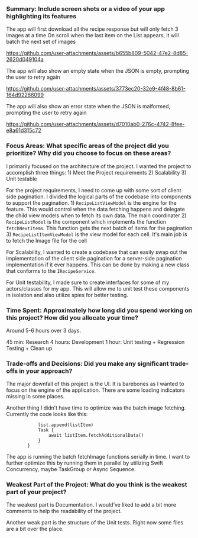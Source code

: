
### Summary: Include screen shots or a video of your app highlighting its features

The app will first download all the recipe response but will only fetch 3 images at a time
On scroll when the last item on the List appears, it will batch the next set of images

https://github.com/user-attachments/assets/b655b809-5042-47e2-8d85-2620d049104a


The app will also show an empty state when the JSON is empty, prompting the user to retry again

https://github.com/user-attachments/assets/3773ec20-32e9-4f48-8b61-164d92266099


The app will also show an error state when the JSON is malformed, prompting the user to retry again

https://github.com/user-attachments/assets/d7010ab0-276c-4742-8fee-e8a61d315c72


### Focus Areas: What specific areas of the project did you prioritize? Why did you choose to focus on these areas?

I primarily focused on the architecture of the project. I wanted the project to accomplish three things: 
            1) Meet the Project requirements
            2) Scalability 
            3) Unit testable

For the project requirements, I need to come up with some sort of client side pagination. I divided the logical parts of the codebase into components to support the pagination. 
            1) `RecipeListViewModel` is the engine for the feature. This would control when the data fetching happens and delegate the child view models                 when to fetch its own data. The main coordinater 
            2) `RecipeListModel` is the component which implements the function `fetchNextItems`. This function gets the next batch of items for the                     pagination
            3) `RecipeListItemViewModel` is the view model for each cell. It's main job is to fetch the Image file for the cell

For Scalability, I wanted to create a codebase that can easily swap out the implementation of the client side pagination for a server-side pagination implementation if it ever happens. This can be done by making a new class that conforms to the `IRecipeService`.

For Unit testability, I made sure to create interfaces for some of my actors/classes for my app. This will allow me to unit test these components in isolation and also utilize spies for better testing. 

### Time Spent: Approximately how long did you spend working on this project? How did you allocate your time?

Around 5-6 hours over 3 days. 

45 min: Research 
4 hours: Development 
1 hour: Unit testing + Regression Testing + Clean up

### Trade-offs and Decisions: Did you make any significant trade-offs in your approach?

The major downfall of this project is the UI. It is barebones as I wanted to focus on the engine of the application. There are some loading indicators missing in some places. 

Another thing I didn’t have time to optimize was the batch image fetching. Currently the code looks like this:

```         for listItem in newListItems {
            list.append(listItem)
            Task {
                await listItem.fetchAdditionalData()
            }
        }
```

The app is running the batch fetchImage functions serially in time. I want to further optimize this by running them in parallel by utilizing Swift Concurrency, maybe TaskGroup or Async Sequence. 


### Weakest Part of the Project: What do you think is the weakest part of your project?

The weakest part is Documentation. I would’ve liked to add a bit more comments to help the readability of the project.

Another weak part is the structure of the Unit tests. Right now some files are a bit over the place.

